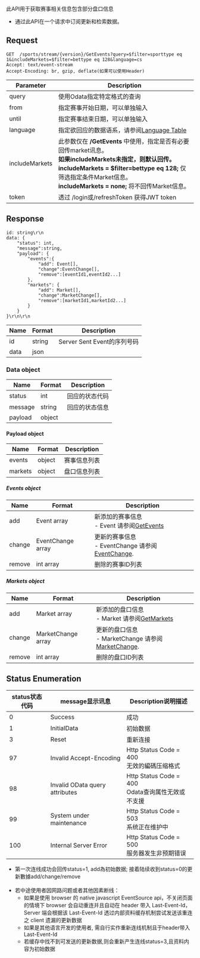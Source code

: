﻿此API用于获取赛事相关信息包含部分盘口信息
* 通过此API在一个请求中订阅更新和检索数据。

## Request
```http request
GET  /sports/stream/{version}/GetEvents?query=$filter=sporttype eq 1&includeMarkets=$filter=bettype eq 128&language=cs
Accept: text/event-stream
Accept-Encoding: br, gzip, deflate(如果可以使用Header)
```

| Parameter | Description |
| ------ | ------ |
| query | 使用Odata指定特定格式的查询 |
| from | 指定赛事开始日期，可以单独输入 |
| until | 指定赛事结束日期，可以单独输入 |
| language | 指定欲回应的数据语系，请参阅[Language Table](/j33app2/sports/wiki/Language-Table) |
| includeMarkets | 此参数仅在 **/GetEvents** 中使用，指定是否有必要回传market讯息。<br>**如果includeMarkets未指定，则默认回传。** <br /> **includeMarkets = $filter=bettype eq 128;** 仅筛选指定条件Market信息。<br> **includeMarkets = none;** 将不回传Market信息。|
| token | 透过 /login或/refreshToken 获得JWT token |
## Response
```
id: string\r\n
data: {
    "status": int,
    "message":string,
    "payload": {
        "events":{
            "add": Event[],
            "change":EventChange[],
            "remove":[eventId1,eventId2...]
        },
        "markets": {
            "add": Market[],
            "change":MarketChange[],
            "remove":[marketId1,marketId2...]
        }   
    }
}\r\n\r\n
```
| Name| Format | Description |
| ------ | ------ | ------ |
|id|string|Server Sent Event的序列号码| 
|data|json||

### Data object
| Name| Format | Description |
| ------ | ------ | ------ |
|status|int|回应的状态代码|
|message|string|回应的状态信息|
|payload|object| |

#### Payload object
| Name| Format | Description |
| ------ | ------ | ------ |
|events|object|赛事信息列表|
|markets|object|盘口信息列表|

##### Events object
| Name| Format | Description |
| ------ | ------ | ------ |
|add|Event array|新添加的赛事信息<br>- Event 请参阅[GetEvents](/j33app2/sports/wiki/GetEvents)|
|change|EventChange array|更新的赛事信息<br>- EventChange 请参阅[EventChange](/j33app2/sports/wiki/SSE-EventChange-Information). |
|remove|int array|删除的赛事ID列表|

##### Markets object
| Name| Format | Description |
| ------ | ------ | ------ |
|add|Market array|新添加的盘口信息<br>- Market 请参阅[GetMarkets](/j33app2/sports/wiki/GetMarkets) |
|change|MarketChange array|更新的盘口信息<br>- MarketChange 请参阅[MarketChange](/j33app2/sports/wiki/SSE-MarketChange-Information).|
|remove|int array|删除的盘口ID列表|

## Status Enumeration
| status状态代码 | message显示讯息 | Description说明描述 | 
| ------ | ------ | ------ |
|0|Success|成功|
|1|InitialData|初始数据|
|3|Reset|重新连接|
|97|Invalid Accept-Encoding|Http Status Code = 400<br>无效的編碼压缩格式|
|98|Invalid OData query attributes|Http Status Code = 400<br>Odata查询属性无效或不支援|
|99|System under maintenance|Http Status Code = 503<br>系统正在维护中|
|100|Internal Server Error|Http Status Code = 500<br>服务器发生非预期错误|

* 第一次连线成功会回传status=1, add為初始数据; 接着陆续收到status=0的更新數據add/change/remove
<br><br>
* 若中途使用者因网路问题或者其他因素断线：
  * 如果是使用 browser 的 native javascript EventSource api，不关闭页面的情境下 browser 会自动重连并且自动在 header 带入 Last-Event-Id， Server 端会根据该 Last-Event-Id 透过内部资料缓存机制尝试发送该重连之 client 遗漏的更新数据
  * 如果是其他语言开发的使用者, 需自行实作重新连线机制且于header带入Last-Event-Id
  * 若缓存中找不到可发送的更新数据,则会重新产生连线status=3,且资料内容为初始数据
